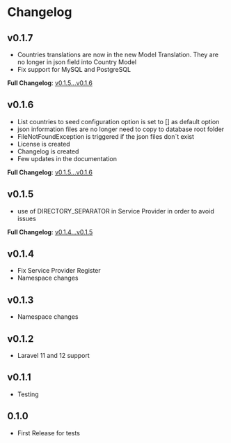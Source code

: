 # Changelog

## v0.1.7

- Countries translations are now in the new Model Translation. They are no longer in json field into Country Model
- Fix support for MySQL and PostgreSQL

**Full Changelog**: [v0.1.5...v0.1.6](https://github.com/claytongf/laravel-world-seed/compare/v0.1.6...v0.1.7)

## v0.1.6

- List countries to seed configuration option is set to [] as default option
- json information files are no longer need to copy to database root folder
- FileNotFoundException is triggered if the json files don´t exist
- License is created
- Changelog is created
- Few updates in the documentation

**Full Changelog**: [v0.1.5...v0.1.6](https://github.com/claytongf/laravel-world-seed/compare/v0.1.5...v0.1.6)

## v0.1.5

- use of DIRECTORY_SEPARATOR in Service Provider in order to avoid issues

**Full Changelog**: [v0.1.4...v0.1.5](https://github.com/claytongf/laravel-world-seed/compare/v0.1.4...v0.1.5)

## v0.1.4

- Fix Service Provider Register
- Namespace changes

## v0.1.3

- Namespace changes

## v0.1.2

- Laravel 11 and 12 support

## v0.1.1

- Testing

## 0.1.0

- First Release for tests
